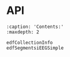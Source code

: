 # API

```{toctree}
:caption: 'Contents:'
:maxdepth: 2
    
edfCollectionInfo
edfSegmentsiEEGSimple
```